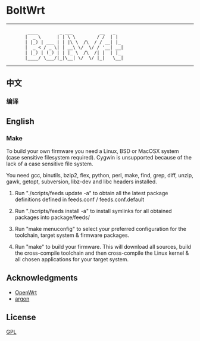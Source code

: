 # BoltWrt

 -----------------------------------------------------
            ____        _ ___          __   _   
           |  _ \      | | \ \        / /  | |  
           | |_) | ___ | | |\ \  /\  / / __| |_ 
           |  _ < / _ \| | __\ \/  \/ / '__| __|
           | |_) | (_) | | |_ \  /\  /| |  | |_ 
           |____/ \___/|_|\__| \/  \/ |_|   \__|
                                      
 -----------------------------------------------------

## 中文

### 编译

## English

### Make

To build your own firmware you need a Linux, BSD or MacOSX system (case
sensitive filesystem required). Cygwin is unsupported because of the lack
of a case sensitive file system.

You need gcc, binutils, bzip2, flex, python, perl, make, find, grep, diff,
unzip, gawk, getopt, subversion, libz-dev and libc headers installed.

1. Run "./scripts/feeds update -a" to obtain all the latest package definitions
defined in feeds.conf / feeds.conf.default

2. Run "./scripts/feeds install -a" to install symlinks for all obtained
packages into package/feeds/

3. Run "make menuconfig" to select your preferred configuration for the
toolchain, target system & firmware packages.

4. Run "make" to build your firmware. This will download all sources, build
the cross-compile toolchain and then cross-compile the Linux kernel & all
chosen applications for your target system.

## Acknowledgments

- [OpenWrt](https://github.com/openwrt/openwrt)
- [argon](https://github.com/jerrykuku/luci-theme-argon)

## License

[GPL](https://github.com/Morton-L/BoltWrt/blob/main/LICENSE)

